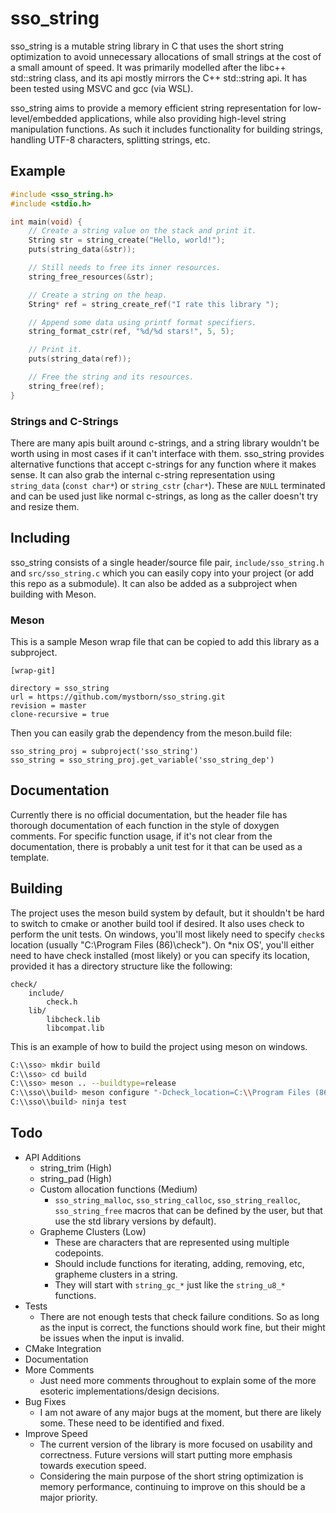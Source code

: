 # sso_string

sso_string is a mutable string library in C that uses the short string optimization to avoid unnecessary allocations of small strings at the cost of a small amount of speed. It was primarily modelled after the libc++ std::string class, and its api mostly mirrors the C++ std::string api. It has been tested using MSVC and gcc (via WSL).

sso_string aims to provide a memory efficient string representation for low-level/embedded applications, while also providing high-level string manipulation functions. As such it includes functionality for building strings, handling UTF-8 characters, splitting strings, etc.


## Example

``` c
#include <sso_string.h>
#include <stdio.h>

int main(void) {
    // Create a string value on the stack and print it.
    String str = string_create("Hello, world!");
    puts(string_data(&str));

    // Still needs to free its inner resources.
    string_free_resources(&str);

    // Create a string on the heap.
    String* ref = string_create_ref("I rate this library ");

    // Append some data using printf format specifiers.
    string_format_cstr(ref, "%d/%d stars!", 5, 5);

    // Print it.
    puts(string_data(ref));

    // Free the string and its resources.
    string_free(ref); 
}
```

### Strings and C-Strings

There are many apis built around c-strings, and a string library wouldn't be worth using in most cases if it can't interface with them. sso_string provides alternative functions that accept c-strings for any function where it makes sense. It can also grab the internal c-string representation using `string_data` (`const char*`)  or `string_cstr` (`char*`). These are `NULL` terminated and can be used just like normal c-strings, as long as the caller doesn't try and resize them.

## Including

sso_string consists of a single header/source file pair, `include/sso_string.h` and `src/sso_string.c` which you can easily copy into your project (or add this repo as a submodule). It can also be added as a subproject when building with Meson.

### Meson

This is a sample Meson wrap file that can be copied to add this library as a subproject.

```
[wrap-git]

directory = sso_string
url = https://github.com/mystborn/sso_string.git
revision = master
clone-recursive = true
```

Then you can easily grab the dependency from the meson.build file:

``` meson
sso_string_proj = subproject('sso_string')
sso_string = sso_string_proj.get_variable('sso_string_dep')
```

## Documentation

Currently there is no official documentation, but the header file has thorough documentation of each function in the style of doxygen comments. For specific function usage, if it's not clear from the documentation, there is probably a unit test for it that can be used as a template.

## Building

The project uses the meson build system by default, but it shouldn't be hard to switch to cmake or another build tool if desired. It also uses check to perform the unit tests. On windows, you'll most likely need to specify `check`s location (usually "C:\Program Files (86)\check"). On \*nix OS', you'll either need to have check installed (most likely) or you can specify its location, provided it has a directory structure like the following:

```
check/
    include/
        check.h
    lib/
        libcheck.lib
        libcompat.lib
```

This is an example of how to build the project using meson on windows.

```sh
C:\\sso> mkdir build
C:\\sso> cd build
C:\\sso> meson .. --buildtype=release
C:\\sso\\build> meson configure "-Dcheck_location=C:\\Program Files (86)\\check"
C:\\sso\\build> ninja test
```

## Todo

* API Additions
    * string_trim (High)
    * string_pad (High)
    * Custom allocation functions (Medium)
        * `sso_string_malloc`, `sso_string_calloc`, `sso_string_realloc`, `sso_string_free` 
          macros that can be defined by the user, but that use the std library versions by default). 
    * Grapheme Clusters (Low)
        * These are characters that are represented using multiple codepoints.
        * Should include functions for iterating, adding, removing, etc, grapheme clusters in a string.
        * They will start with `string_gc_*` just like the `string_u8_*` functions.
* Tests
    * There are not enough tests that check failure conditions. So as long as the input is correct, the functions should work fine, but their might be issues when the input is invalid.
* CMake Integration
* Documentation
* More Comments
    * Just need more comments throughout to explain some of the more esoteric implementations/design decisions.
* Bug Fixes
    * I am not aware of any major bugs at the moment, but there are likely some. These need to be identified and fixed.
* Improve Speed 
    * The current version of the library is more focused on usability and correctness. Future versions will start putting more
      emphasis towards execution speed.
    * Considering the main purpose of the short string optimization is memory performance, continuing to improve on this should be a major priority.